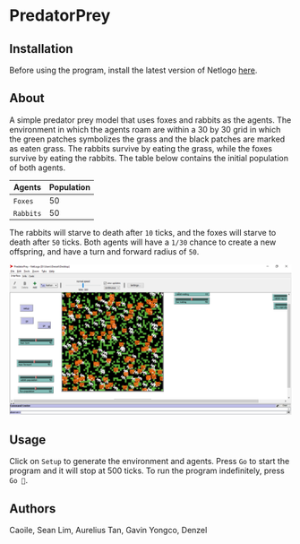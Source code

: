 # PredatorPrey

## Installation
Before using the program, install the latest version of Netlogo [here](https://ccl.northwestern.edu/netlogo/).

## About
A simple predator prey model that uses foxes and rabbits as the agents. The environment in which the agents roam are within a 30 by 30 grid in which the green patches symbolizes the grass and the black patches are marked as eaten grass. The rabbits survive by eating the grass, while the foxes survive by eating the rabbits. The table below contains the initial population of both agents.

| Agents	  | Population  |
| ----------- | ----------- |
| `Foxes` 	  | 50			|
| `Rabbits`   | 50			|

The rabbits will starve to death after `10` ticks, and the foxes will starve to death after `50` ticks. Both agents will have a `1/30` chance to create a new offspring, and have a turn and forward radius of `50`.

<img src="predatorprey.png">

## Usage
Click on `Setup` to generate the environment and agents. Press `Go` to start the program and it will stop at 500 ticks. To run the program indefinitely, press `Go 🔁`.

## Authors
Caoile, Sean
Lim, Aurelius
Tan, Gavin
Yongco, Denzel
